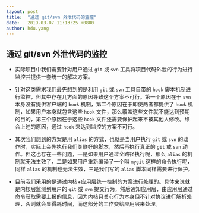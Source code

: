 ```yaml
---
layout: post
title:  "通过 git/svn 外泄代码的监控"
date:   2019-03-07 11:13:25 +0800
author: hdu.yang
---
```


## 通过 git/svn 外泄代码的监控

* 实际项目中我们需要针对用户通过 `git` 或 `svn` 工具将项目代码外泄的行为进行监控并提供一套统一的解决方案。

* 针对这类需求我们最先想到的是利用 `git` 或 `svn` 工具自带的 `hook` 脚本机制进行监控，但其中存在几方面的原因导致这个方案不可行。第一个原因在于 `svn` 本身没有提供客户端的 `hook` 机制，第二个原因在于即使两者都提供了 `hook` 机制，如果用户本身就包含这些 `hook` 文件，那么覆盖这些文件就不能达到预期的目的，第三个原因在于这些 `hook` 文件还需要保护起来不被其他人修改。综合上述的原因，通过 `hook` 来达到监控的方案不可行。

* 其次我们想到的方案是用 `alias` 的方式，也就是当用户执行 `git` 或 `svn` 的动作时，实际上会先执行我们关联好的脚本，然后再执行真正的 `git` 或 `svn` 动作。但这也存在一些问题，一是如果用户通过全路径执行呢，那么 `alias` 的机制就无法生效了，二是如果用户重新编译了一个叫 `mygit` 这样的命令执行呢，同样 `alias` 的机制也无法生效，三是我们写的 `alias` 脚本同样需要进行保护。

* 目前我们采用的是通过内核+应用层统一控制的方案进行处理的。具体来说就是内核层监测到用户的 `git` 或 `svn` 提交行为，然后通知应用层，由应用层通过命令获取需要上报的信息，因为内核只关心行为本身但不针对协议进行解析处理，否则就会显得耗时间，而这部分的工作交给应用层来处理。
